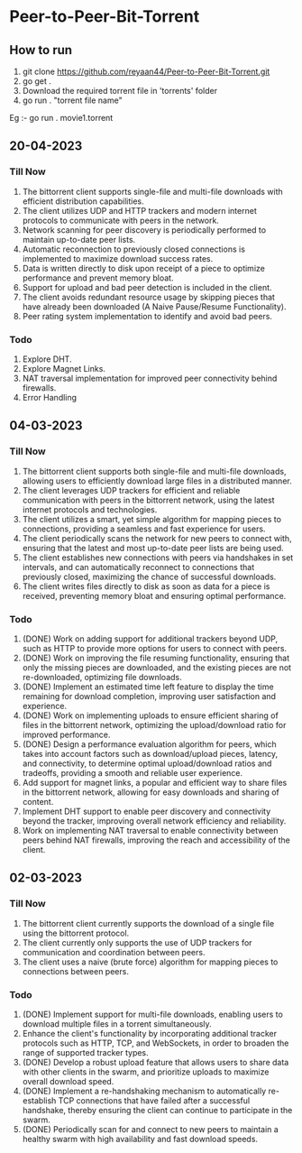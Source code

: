 # Peer-to-Peer-Bit-Torrent

## How to run
1. git clone https://github.com/reyaan44/Peer-to-Peer-Bit-Torrent.git
2. go get .
3. Download the required torrent file in 'torrents' folder
4. go run . "torrent file name"

Eg :- go run . movie1.torrent


## 20-04-2023
### Till Now
1. The bittorrent client supports single-file and multi-file downloads with efficient distribution capabilities.
2. The client utilizes UDP and HTTP trackers and modern internet protocols to communicate with peers in the network.
3. Network scanning for peer discovery is periodically performed to maintain up-to-date peer lists.
4. Automatic reconnection to previously closed connections is implemented to maximize download success rates.
5. Data is written directly to disk upon receipt of a piece to optimize performance and prevent memory bloat.
6. Support for upload and bad peer detection is included in the client.
7. The client avoids redundant resource usage by skipping pieces that have already been downloaded (A Naive Pause/Resume Functionality).
8. Peer rating system implementation to identify and avoid bad peers.

### Todo
1. Explore DHT.
2. Explore Magnet Links.
3. NAT traversal implementation for improved peer connectivity behind firewalls.
4. Error Handling

## 04-03-2023
### Till Now
1. The bittorrent client supports both single-file and multi-file downloads, allowing users to efficiently download large files in a distributed manner.
2. The client leverages UDP trackers for efficient and reliable communication with peers in the bittorrent network, using the latest internet protocols and technologies.
3. The client utilizes a smart, yet simple algorithm for mapping pieces to connections, providing a seamless and fast experience for users.
4. The client periodically scans the network for new peers to connect with, ensuring that the latest and most up-to-date peer lists are being used.
5. The client establishes new connections with peers via handshakes in set intervals, and can automatically reconnect to connections that previously closed, maximizing the chance of successful downloads.
6. The client writes files directly to disk as soon as data for a piece is received, preventing memory bloat and ensuring optimal performance.
### Todo
1. (DONE) Work on adding support for additional trackers beyond UDP, such as HTTP to provide more options for users to connect with peers.
2. (DONE) Work on improving the file resuming functionality, ensuring that only the missing pieces are downloaded, and the existing pieces are not re-downloaded, optimizing file downloads.
3. (DONE) Implement an estimated time left feature to display the time remaining for download completion, improving user satisfaction and experience.
4. (DONE) Work on implementing uploads to ensure efficient sharing of files in the bittorrent network, optimizing the upload/download ratio for improved performance.
5. (DONE) Design a performance evaluation algorithm for peers, which takes into account factors such as download/upload pieces, latency, and connectivity, to determine optimal upload/download ratios and tradeoffs, providing a smooth and reliable user experience.
6. Add support for magnet links, a popular and efficient way to share files in the bittorrent network, allowing for easy downloads and sharing of content.
7. Implement DHT support to enable peer discovery and connectivity beyond the tracker, improving overall network efficiency and reliability.
8. Work on implementing NAT traversal to enable connectivity between peers behind NAT firewalls, improving the reach and accessibility of the client.

## 02-03-2023
### Till Now
1. The bittorrent client currently supports the download of a single file using the bittorrent protocol.
2. The client currently only supports the use of UDP trackers for communication and coordination between peers.
3. The client uses a naive (brute force) algorithm for mapping pieces to connections between peers.
### Todo
1. (DONE) Implement support for multi-file downloads, enabling users to download multiple files in a torrent simultaneously. 
2. Enhance the client's functionality by incorporating additional tracker protocols such as HTTP, TCP, and WebSockets, in order to broaden the range of supported tracker types.
3. (DONE) Develop a robust upload feature that allows users to share data with other clients in the swarm, and prioritize uploads to maximize overall download speed.
4. (DONE) Implement a re-handshaking mechanism to automatically re-establish TCP connections that have failed after a successful handshake, thereby ensuring the client can continue to participate in the swarm.
5. (DONE) Periodically scan for and connect to new peers to maintain a healthy swarm with high availability and fast download speeds.
